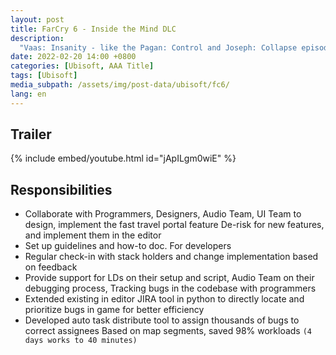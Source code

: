 ```yaml
---
layout: post
title: FarCry 6 - Inside the Mind DLC
description: 
  "Vaas: Insanity - like the Pagan: Control and Joseph: Collapse episodes that followed it - is a story-driven, roguelite-inspired experience that takes place in side the iconic villains' last few minutes of their life."
date: 2022-02-20 14:00 +0800
categories: [Ubisoft, AAA Title]
tags: [Ubisoft]
media_subpath: /assets/img/post-data/ubisoft/fc6/
lang: en
---
```


## Trailer
{% include embed/youtube.html id="jApILgm0wiE" %}

## Responsibilities
- Collaborate with Programmers, Designers, Audio Team, UI Team to design,
implement the fast travel portal feature
De-risk for new features, and implement them in the editor
- Set up guidelines and how-to doc. For developers
- Regular check-in with stack holders and change implementation based on
feedback
- Provide support for LDs on their setup and script, Audio Team on their
debugging process, Tracking bugs in the codebase with programmers
- Extended existing in editor JIRA tool in python to directly locate and
prioritize bugs in game for better efficiency
- Developed auto task distribute tool to assign thousands of bugs to correct
assignees Based on map segments, saved 98% workloads `(4 days works to
40 minutes)`
